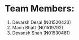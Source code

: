 # Team Members: 

1. Devarsh Desai (N01520423)
2. Mann Bhatt (N01519792)
3. Devansh Shah (N01530481)